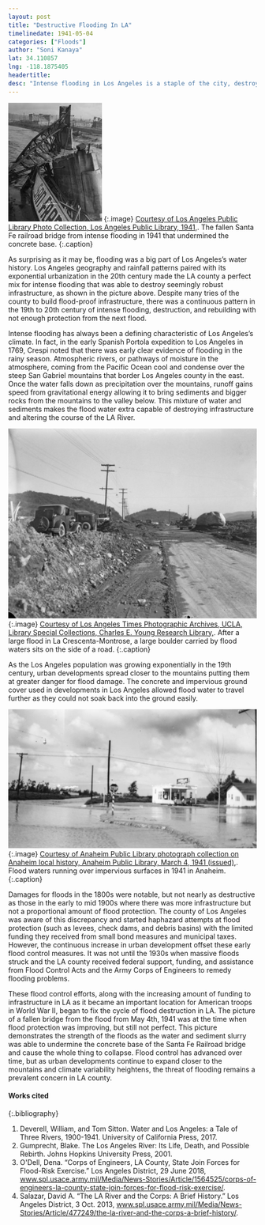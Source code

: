 ```yaml
---
layout: post
title: "Destructive Flooding In LA"
timelinedate: 1941-05-04
categories: ["Floods"]
author: "Soni Kanaya"
lat: 34.110857
lng: -118.1875405
headertitle: 
desc: "Intense flooding in Los Angeles is a staple of the city, destroying homes and infrastructure for centuries. "
---
```

![Bridge Fallen In LA River](images/Bridge_fallen_in_LA_River_SK.jpg)
   {:.image}
[Courtesy of  Los Angeles Public Library Photo Collection, Los Angeles Public Library, 1941,](https://calisphere.org/item/aa7e3f5b39d75e96666f913dbf63ee58/). The fallen Santa Fe railroad bridge from intense flooding in 1941 that undermined the concrete base.
   {:.caption}
  
As surprising as it may be, flooding was a big part of Los Angeles’s water history. Los Angeles geography and rainfall patterns paired with its exponential urbanization in the 20th century made the LA county a perfect mix for intense flooding that was able to destroy seemingly robust infrastructure, as shown in the picture above. Despite many tries of the county to build flood-proof infrastructure, there was a continuous pattern in the 19th to 20th century of intense flooding, destruction, and rebuilding with not enough protection from the next flood.

Intense flooding has always been a defining characteristic of Los Angeles’s climate. In fact, in the early Spanish Portola expedition to Los Angeles in 1769, Crespi noted that there was early clear evidence of flooding in the rainy season. Atmospheric rivers, or pathways of moisture in the atmosphere, coming from the Pacific Ocean cool and condense over the steep San Gabriel mountains that border Los Angeles county in the east. Once the water falls down as precipitation over the mountains, runoff gains speed from gravitational energy allowing it to bring sediments and bigger rocks from the mountains to the valley below. This mixture of water and sediments makes the flood water extra capable of destroying infrastructure and altering the course of the LA River. 

![Boulder From Flood](images/Boulder_From_Flood_SK.png)
   {:.image}
[Courtesy of Los Angeles Times Photographic Archives, UCLA, Library Special Collections, Charles E. Young Research Library,](https://calisphere.org/item/ark:/21198/zz002cthhd/). After a large flood in La Crescenta-Montrose, a large boulder carried by flood waters sits on the side of a road.
   {:.caption}
   
As the Los Angeles population was growing exponentially in the 19th century, urban developments spread closer to the mountains putting them at greater danger for flood damage. The concrete and impervious ground cover used in developments in Los Angeles allowed flood water to travel further as they could not soak back into the ground  easily. 

![Anaheim Flooding](images/Anaheim_Flooding_SK.png)
   {:.image}
[Courtesy of Anaheim Public Library photograph collection on Anaheim local history, Anaheim Public Library, March 4, 1941 (issued),](https://calisphere.org/item/ark:/13030/kt538nc6nh/). Flood waters running over impervious surfaces in 1941 in Anaheim.
   {:.caption}
   
Damages for floods in the 1800s were notable, but not nearly as destructive as those in the early to mid 1900s where there was more infrastructure but not a proportional amount of flood protection. The county of Los Angeles was aware of this discrepancy and started haphazard attempts at flood protection (such as levees, check dams, and debris basins) with the limited funding they received from small bond measures and municipal taxes. However, the continuous increase in urban development offset these early flood control measures. It was not until the 1930s when massive floods struck and the LA county received federal support, funding, and assistance from Flood Control Acts and the Army Corps of Engineers to remedy flooding problems. 

These flood control efforts, along with the increasing amount of funding to infrastructure in LA as it became an important location for American troops in World War II, began to fix the cycle of flood destruction in LA. The picture of a fallen bridge from the flood from May 4th, 1941 was at the time when flood protection was improving, but still not perfect. This picture demonstrates the strength of the floods as the water and sediment slurry was able to undermine the concrete base of the Santa Fe Railroad bridge and cause the whole thing to collapse. Flood control has advanced over time, but as urban developments continue to expand closer to the mountains and climate variability heightens, the threat of flooding remains a prevalent concern in LA county.


#### Works cited

{:.bibliography} 
1. Deverell, William, and Tom Sitton. Water and Los Angeles: a Tale of Three Rivers, 1900-1941. University of California Press, 2017. 
2. Gumprecht, Blake. The Los Angeles River: Its Life, Death, and Possible Rebirth. Johns Hopkins University Press, 2001. 
3. O'Dell, Dena. “Corps of Engineers, LA County, State Join Forces for Flood-Risk Exercise.” Los Angeles District, 29 June 2018, www.spl.usace.army.mil/Media/News-Stories/Article/1564525/corps-of-engineers-la-county-state-join-forces-for-flood-risk-exercise/. 
4. Salazar, David A. “The LA River and the Corps: A Brief History.” Los Angeles District, 3 Oct. 2013, www.spl.usace.army.mil/Media/News-Stories/Article/477249/the-la-river-and-the-corps-a-brief-history/. 
